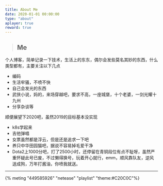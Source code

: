 ```yaml
---
title: About Me
date: 2020-01-01 00:00:00
type: "about"
aplayer: true
reward: true
---
```


> ## Me
个人博客，简单记录一下技术，生活上的东东，偶尔会发些莫名其妙的东西，什么类型都有，主要关注以下几点

- 编码
- 生活牢骚，不喷不快
- 自己会发光的东西
- 武侠小说，妈的，来场穿越吧，要求不高，一座城堡，十个老婆，一剑光耀十九州
- 分享杂谈等

顺便展望下2020吧，虽然2019的目标基本没实现

- k8s学起来
- 吉他弹唱
- 女票虽然都是浮云，但是还是追求一下吧
- 养只中华田园猫吧，据说不容易掉毛爱干净
- Dota2上1000分吧，打了2500小时，还停留在青铜段位有点不耻呀，虽然严重怀疑此号已废，不过懒得换号，玩着开心就行，emm，顺风靠队友，逆风送成狗，万年打酱油，你喷我就送。

---

{% meting "449585926" "netease" "playlist" "theme:#C20C0C"%}

